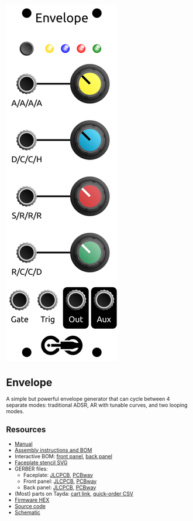 <div class="fm-readme-container">

<img class="fm-readme-module-image" src="docs/images/envelope_faceplate_display.svg" />

<div class="fm-readme-text">

<h1>Envelope</h1>

<p>A simple but powerful envelope generator that can cycle between 4 separate modes: traditional ADSR, AR with tunable curves, and two looping modes.</p>

<h2>Resources</h2>

<ul>
  <li><a href="https://quinnfreedman.github.io/fm-artifacts/Envelope/envelope_manual.pdf">Manual</a></li>
  <li><a href="https://quinnfreedman.github.io/modular/modules/Envelope/docs/assembly_instructions">Assembly instructions and BOM</a></li>
  <li>Interactive BOM: <a href="https://quinnfreedman.github.io/fm-artifacts/Envelope/envelope_pcb_front_interactive_bom.html">front panel</a>, <a href="https://quinnfreedman.github.io/fm-artifacts/Envelope/envelope_pcb_back_interactive_bom.html">back panel</a></li>
  <li><a href="https://quinnfreedman.github.io/fm-artifacts/Envelope/envelope_faceplate.svg">Faceplate stencil SVG</a></li>
  <li>GERBER files:
    <ul>
      <li>Faceplate: <a href="https://quinnfreedman.github.io/fm-artifacts/Envelope/envelope_faceplate_jlcpcb.zip">JLCPCB</a>, <a href="https://quinnfreedman.github.io/fm-artifacts/Envelope/envelope_faceplate_pcbway.zip">PCBway</a></li>
      <li>Front panel: <a href="https://quinnfreedman.github.io/fm-artifacts/Envelope/envelope_pcb_front_jlcpcb.zip">JLCPCB</a>, <a href="https://quinnfreedman.github.io/fm-artifacts/Envelope/envelope_pcb_front_pcbway.zip">PCBway</a></li>
      <li>Back panel: <a href="https://quinnfreedman.github.io/fm-artifacts/Envelope/envelope_pcb_back_jlcpcb.zip">JLCPCB</a>, <a href="https://quinnfreedman.github.io/fm-artifacts/Envelope/envelope_pcb_back_pcbway.zip">PCBway</a></li>
    </ul>
  </li>
  <li>(Most) parts on Tayda: <a href="https://www.taydaelectronics.com/savecartpro/index/savenewquote/qid/36140668403">cart link</a>, <a href="https://freemodular.org/modules/Envelope/fm_envelope_tayda_bom.csv">quick-order CSV</a></li>
  <li><a href="https://quinnfreedman.github.io/fm-artifacts/Envelope/fm-envelope.hex">Firmware HEX</a></li>
  <li><a href="https://github.com/QuinnFreedman/modular/tree/main/modules/Envelope">Source code</a></li>
  <li><a href="https://quinnfreedman.github.io/fm-artifacts/Envelope/envelope_schematic.pdf">Schematic</a></li>
</ul>

</div>
</div>
